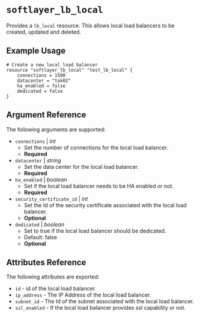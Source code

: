 # `softlayer_lb_local`

Provides a `lb_local` resource. This allows local load balancers to be created, updated and deleted.

## Example Usage

```hcl
# Create a new local load balancer
resource "softlayer_lb_local" "test_lb_local" {
    connections = 1500
    datacenter = "tok02"
    ha_enabled = false
    dedicated = false       
}
```

## Argument Reference

The following arguments are supported:

* `connections` | *int*
    * Set the number of connections for the local load balancer.
    * **Required**
* `datacenter` | *string*
    * Set the data center for the local load balancer.
    * **Required**
* `ha_enabled` | *boolean*
    * Set if the local load balancer needs to be HA enabled or not.
    * **Required**
* `security_certificate_id` | *int*
    * Set the Id of the security certificate associated with the local load balancer.
    * **Optional**
* `dedicated` | *boolean*
    * Set to true if the local load balancer should be dedicated.
    * Default: false
    * **Optional**

## Attributes Reference

The following attributes are exported:

* `id` - id of the local load balancer.
* `ip_address` - The IP Address of the local load balancer.
* `subnet_id` - The Id of the subnet associated with the local load balancer.
* `ssl_enabled` - If the local load balancer provides ssl capability or not.
